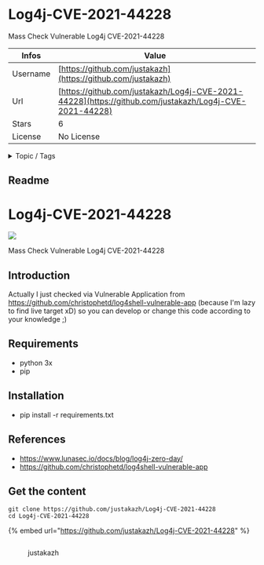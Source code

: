 # Log4j-CVE-2021-44228

Mass Check Vulnerable Log4j CVE-2021-44228

| Infos    | Value                                                              |
| -------- | -------------------------------------------------------------------|
| Username | [https://github.com/justakazh](https://github.com/justakazh) |
| Url      | [https://github.com/justakazh/Log4j-CVE-2021-44228](https://github.com/justakazh/Log4j-CVE-2021-44228)                                               |
| Stars    | 6                                                          |
| License  | No License                                                        |

<details>

<summary>Topic / Tags</summary>

* 0day* exploit* log4j* scanner

</details>

## Readme

# Log4j-CVE-2021-44228
<img src="2021-12-13_20-41.png">

Mass Check Vulnerable Log4j CVE-2021-44228

## Introduction 
Actually I just checked via Vulnerable Application from https://github.com/christophetd/log4shell-vulnerable-app (because I'm lazy to find live target xD)
so you can develop or change this code according to your knowledge ;)
## Requirements
- python 3x
- pip
## Installation 
- pip install -r requirements.txt 
## References
- https://www.lunasec.io/docs/blog/log4j-zero-day/
- https://github.com/christophetd/log4shell-vulnerable-app



## Get the content

```
git clone https://github.com/justakazh/Log4j-CVE-2021-44228
cd Log4j-CVE-2021-44228
```

{% embed url="https://github.com/justakazh/Log4j-CVE-2021-44228" %}

<figure><img src="https://avatars.githubusercontent.com/u/36891477?v=4" alt=""><figcaption><p>justakazh</p></figcaption></figure>
